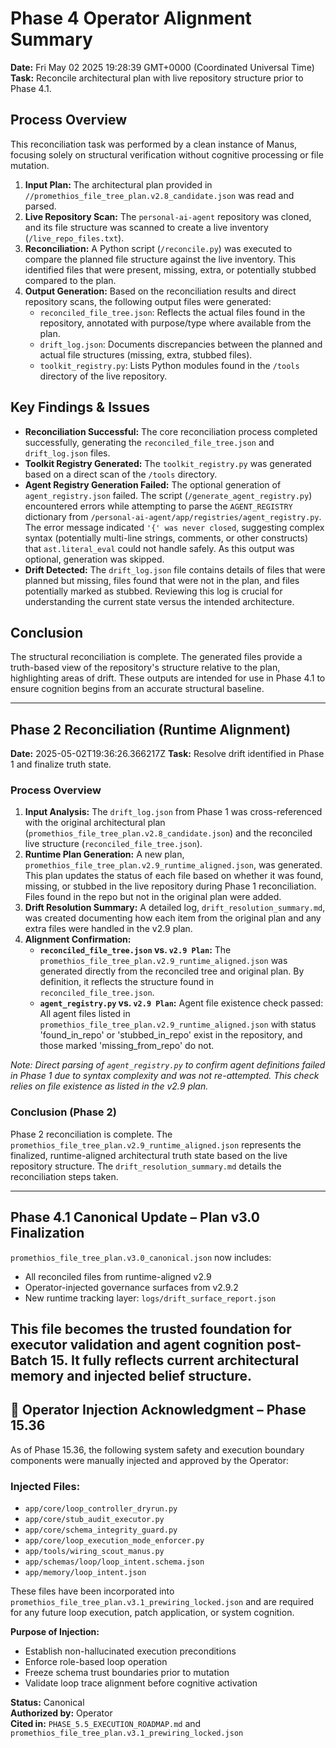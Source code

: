 # Phase 4 Operator Alignment Summary

**Date:** Fri May 02 2025 19:28:39 GMT+0000 (Coordinated Universal Time)
**Task:** Reconcile architectural plan with live repository structure prior to Phase 4.1.

## Process Overview

This reconciliation task was performed by a clean instance of Manus, focusing solely on structural verification without cognitive processing or file mutation.

1.  **Input Plan:** The architectural plan provided in `//promethios_file_tree_plan.v2.8_candidate.json` was read and parsed.
2.  **Live Repository Scan:** The `personal-ai-agent` repository was cloned, and its file structure was scanned to create a live inventory (`/live_repo_files.txt`).
3.  **Reconciliation:** A Python script (`/reconcile.py`) was executed to compare the planned file structure against the live inventory. This identified files that were present, missing, extra, or potentially stubbed compared to the plan.
4.  **Output Generation:** Based on the reconciliation results and direct repository scans, the following output files were generated:
    *   `reconciled_file_tree.json`: Reflects the actual files found in the repository, annotated with purpose/type where available from the plan.
    *   `drift_log.json`: Documents discrepancies between the planned and actual file structures (missing, extra, stubbed files).
    *   `toolkit_registry.py`: Lists Python modules found in the `/tools` directory of the live repository.

## Key Findings & Issues

*   **Reconciliation Successful:** The core reconciliation process completed successfully, generating the `reconciled_file_tree.json` and `drift_log.json` files.
*   **Toolkit Registry Generated:** The `toolkit_registry.py` was generated based on a direct scan of the `/tools` directory.
*   **Agent Registry Generation Failed:** The optional generation of `agent_registry.json` failed. The script (`/generate_agent_registry.py`) encountered errors while attempting to parse the `AGENT_REGISTRY` dictionary from `/personal-ai-agent/app/registries/agent_registry.py`. The error message indicated `'{' was never closed`, suggesting complex syntax (potentially multi-line strings, comments, or other constructs) that `ast.literal_eval` could not handle safely. As this output was optional, generation was skipped.
*   **Drift Detected:** The `drift_log.json` file contains details of files that were planned but missing, files found that were not in the plan, and files potentially marked as stubbed. Reviewing this log is crucial for understanding the current state versus the intended architecture.

## Conclusion

The structural reconciliation is complete. The generated files provide a truth-based view of the repository's structure relative to the plan, highlighting areas of drift. These outputs are intended for use in Phase 4.1 to ensure cognition begins from an accurate structural baseline.



---

## Phase 2 Reconciliation (Runtime Alignment)

**Date:** 2025-05-02T19:36:26.366217Z
**Task:** Resolve drift identified in Phase 1 and finalize truth state.

### Process Overview

1.  **Input Analysis:** The `drift_log.json` from Phase 1 was cross-referenced with the original architectural plan (`promethios_file_tree_plan.v2.8_candidate.json`) and the reconciled live structure (`reconciled_file_tree.json`).
2.  **Runtime Plan Generation:** A new plan, `promethios_file_tree_plan.v2.9_runtime_aligned.json`, was generated. This plan updates the status of each file based on whether it was found, missing, or stubbed in the live repository during Phase 1 reconciliation. Files found in the repo but not in the original plan were added.
3.  **Drift Resolution Summary:** A detailed log, `drift_resolution_summary.md`, was created documenting how each item from the original plan and any extra files were handled in the v2.9 plan.
4.  **Alignment Confirmation:**
    *   **`reconciled_file_tree.json` vs. `v2.9 Plan`:** The `promethios_file_tree_plan.v2.9_runtime_aligned.json` was generated directly from the reconciled tree and original plan. By definition, it reflects the structure found in `reconciled_file_tree.json`.
    *   **`agent_registry.py` vs. `v2.9 Plan`:** Agent file existence check passed: All agent files listed in `promethios_file_tree_plan.v2.9_runtime_aligned.json` with status 'found_in_repo' or 'stubbed_in_repo' exist in the repository, and those marked 'missing_from_repo' do not.

*Note: Direct parsing of `agent_registry.py` to confirm agent definitions failed in Phase 1 due to syntax complexity and was not re-attempted. This check relies on file existence as listed in the v2.9 plan.*

### Conclusion (Phase 2)

Phase 2 reconciliation is complete. The `promethios_file_tree_plan.v2.9_runtime_aligned.json` represents the finalized, runtime-aligned architectural truth state based on the live repository structure. The `drift_resolution_summary.md` details the reconciliation steps taken.


---

## Phase 4.1 Canonical Update – Plan v3.0 Finalization

`promethios_file_tree_plan.v3.0_canonical.json` now includes:

- All reconciled files from runtime-aligned v2.9
- Operator-injected governance surfaces from v2.9.2
- New runtime tracking layer: `logs/drift_surface_report.json`

This file becomes the trusted foundation for executor validation and agent cognition post-Batch 15. It fully reflects current architectural memory and injected belief structure.
---

## 🔄 Operator Injection Acknowledgment – Phase 15.36

As of Phase 15.36, the following system safety and execution boundary components were manually injected and approved by the Operator:

### Injected Files:
- `app/core/loop_controller_dryrun.py`
- `app/core/stub_audit_executor.py`
- `app/core/schema_integrity_guard.py`
- `app/core/loop_execution_mode_enforcer.py`
- `app/tools/wiring_scout_manus.py`
- `app/schemas/loop/loop_intent.schema.json`
- `app/memory/loop_intent.json`

These files have been incorporated into `promethios_file_tree_plan.v3.1_prewiring_locked.json` and are required for any future loop execution, patch application, or system cognition.

**Purpose of Injection:**
- Establish non-hallucinated execution preconditions
- Enforce role-based loop operation
- Freeze schema trust boundaries prior to mutation
- Validate loop trace alignment before cognitive activation

**Status:** Canonical  
**Authorized by:** Operator  
**Cited in:** `PHASE_5.5_EXECUTION_ROADMAP.md` and `promethios_file_tree_plan.v3.1_prewiring_locked.json`
